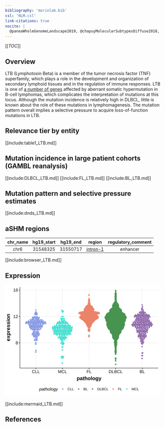 ```yaml
---
bibliography: 'morinlab.bib'
csl: 'NLM.csl'
link-citations: true
nocite: |
  @paneaWholeGenomeLandscape2019, @chapuyMolecularSubtypesDiffuse2018, @deschGenotypingCirculatingTumor2020, 
---
```

[[_TOC_]]

## Overview
LTB (Lymphotoxin Beta) is a member of the tumor necrosis factor (TNF) superfamily, which plays a role in the development and organization of secondary lymphoid tissues and in the regulation of immune responses. LTB is one of [a number of genes](https://github.com/morinlab/LLMPP/wiki/ashm) affected by aberrant somatic hypermutation in B-cell lymphomas, which complicates the interpretation of mutations at this locus. Although the mutation incidence is relatively high in DLBCL, little is known about the role of these mutations in lymphomagenesis. The mutation pattern overall implies a selective pressure to acquire loss-of-function mutations in LTB. 


## Relevance tier by entity

[[include:table1_LTB.md]]

## Mutation incidence in large patient cohorts (GAMBL reanalysis)

[[include:DLBCL_LTB.md]]
[[include:FL_LTB.md]]
[[include:BL_LTB.md]]

## Mutation pattern and selective pressure estimates

[[include:dnds_LTB.md]]

## aSHM regions

|chr_name|hg19_start|hg19_end|region                                                                                        |regulatory_comment|
|:--------:|:----------:|:--------:|:----------------------------------------------------------------------------------------------:|:------------------:|
|chr6    |31548325  |31550717|[intron-1](https://genome.ucsc.edu/s/rdmorin/GAMBL%20hg19?position=chr6%3A31548325%2D31550717)|enhancer          |


[[include:browser_LTB.md]]

## Expression

![](images/gene_expression/LTB_by_pathology.svg)

[[include:mermaid_LTB.md]]

## References
<!-- ORIGIN: 29713087 -->
<!-- DLBCL: chapuyMolecularSubtypesDiffuse2018b -->
<!-- BL: paneaWholeGenomeLandscape2019 -->
<!-- BL: paneaWholeGenomeLandscape2019 -->
